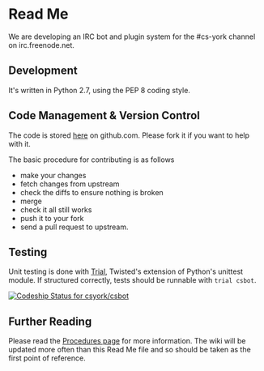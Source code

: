 # Read Me #

We are developing an IRC bot and plugin system for the #cs-york channel on irc.freenode.net.

## Development ##
It's written in Python 2.7, using the PEP 8 coding style.

## Code Management & Version Control ##
The code is stored [here](http://github.com/csyork/csbot/) on github.com. Please fork it if you want to help with it.

The basic procedure for contributing is as follows

- make your changes
- fetch changes from upstream
- check the diffs to ensure nothing is broken
- merge
- check it all still works
- push it to your fork
- send a pull request to upstream.

## Testing ##

Unit testing is done with [Trial](http://twistedmatrix.com/documents/current/core/howto/trial.html), 
Twisted's extension of Python's unittest module.  If structured correctly, tests should be runnable 
with `trial csbot`.

[![Codeship Status for csyork/csbot](https://www.codeship.io/projects/5f4323e0-9d4e-0131-a30d-7e1e6c5b7178/status?branch=master)](https://www.codeship.io/projects/17895)

## Further Reading ##
Please read the [Procedures page](https://github.com/csyork/csbot/wiki/Procedure) for more information. The wiki will be updated more often than this Read Me file and so should be taken as the first point of reference.
